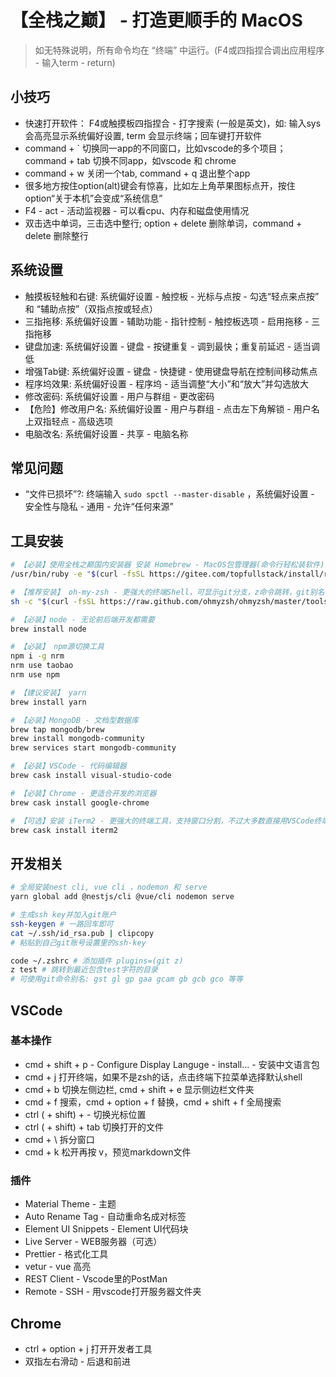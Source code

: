 # 【全栈之巅】 - 打造更顺手的 MacOS

> 如无特殊说明，所有命令均在 “终端” 中运行。(F4或四指捏合调出应用程序 - 输入term - return)

## 小技巧
- 快速打开软件： F4或触摸板四指捏合 - 打字搜索 (一般是英文)，如: 输入sys会高亮显示系统偏好设置, term 会显示终端；回车键打开软件
- command + ` 切换同一app的不同窗口，比如vscode的多个项目；command + tab 切换不同app，如vscode 和 chrome
- command + w 关闭一个tab, command + q 退出整个app
- 很多地方按住option(alt)键会有惊喜，比如左上角苹果图标点开，按住option“关于本机”会变成“系统信息”
- F4 - act - 活动监视器 - 可以看cpu、内存和磁盘使用情况
- 双击选中单词，三击选中整行; option + delete 删除单词，command + delete 删除整行

## 系统设置
- 触摸板轻触和右键: 系统偏好设置 - 触控板 - 光标与点按 - 勾选“轻点来点按” 和 “辅助点按”（双指点按或轻点）
- 三指拖移: 系统偏好设置 - 辅助功能 - 指针控制 - 触控板选项 - 启用拖移 - 三指拖移
- 键盘加速: 系统偏好设置 - 键盘 - 按键重复 - 调到最快；重复前延迟 - 适当调低
- 增强Tab键: 系统偏好设置 - 键盘 - 快捷键 - 使用键盘导航在控制间移动焦点
- 程序坞效果: 系统偏好设置 - 程序坞 - 适当调整“大小”和“放大”并勾选放大
- 修改密码: 系统偏好设置 - 用户与群组 - 更改密码
- 【危险】修改用户名: 系统偏好设置 - 用户与群组 - 点击左下角解锁 - 用户名上双指轻点 - 高级选项
- 电脑改名: 系统偏好设置 - 共享 - 电脑名称

## 常见问题
- “文件已损坏”?: 终端输入 `sudo spctl --master-disable` ，系统偏好设置 - 安全性与隐私 - 通用 - 允许“任何来源”

## 工具安装
```bash
# 【必装】使用全栈之巅国内安装器 安装 Homebrew - MacOS包管理器(命令行轻松装软件)
/usr/bin/ruby -e "$(curl -fsSL https://gitee.com/topfullstack/install/raw/cn/install)"

# 【推荐安装】 oh-my-zsh - 更强大的终端Shell，可显示git分支，z命令跳转，git别名等等
sh -c "$(curl -fsSL https://raw.github.com/ohmyzsh/ohmyzsh/master/tools/install.sh)"

# 【必装】node - 无论前后端开发都需要
brew install node

# 【必装】 npm源切换工具
npm i -g nrm
nrm use taobao
nrm use npm

# 【建议安装】 yarn
brew install yarn

# 【必装】MongoDB - 文档型数据库
brew tap mongodb/brew
brew install mongodb-community
brew services start mongodb-community

# 【必装】VSCode - 代码编辑器
brew cask install visual-studio-code

# 【必装】Chrome - 更适合开发的浏览器
brew cask install google-chrome

# 【可选】安装 iTerm2 - 更强大的终端工具，支持窗口分割，不过大多数直接用VSCode终端也够用
brew cask install iterm2
```


## 开发相关
```bash
# 全局安装nest cli, vue cli ，nodemon 和 serve
yarn global add @nestjs/cli @vue/cli nodemon serve

# 生成ssh key并加入git账户
ssh-keygen # 一路回车即可
cat ~/.ssh/id_rsa.pub | clipcopy
# 粘贴到自己git账号设置里的ssh-key

code ~/.zshrc # 添加插件 plugins=(git z)
z test # 跳转到最近包含test字符的目录
# 可使用git命令别名: gst gl gp gaa gcam gb gcb gco 等等
```

## VSCode

### 基本操作
- cmd + shift + p - Configure Display Languge - install... - 安装中文语言包
- cmd + j 打开终端，如果不是zsh的话，点击终端下拉菜单选择默认shell
- cmd + b 切换左侧边栏, cmd + shift + e 显示侧边栏文件夹
- cmd + f 搜索，cmd + option + f 替换，cmd + shift + f 全局搜索
- ctrl ( + shift) + - 切换光标位置
- ctrl ( + shift) + tab 切换打开的文件
- cmd + \ 拆分窗口
- cmd + k 松开再按 v，预览markdown文件

### 插件
- Material Theme - 主题
- Auto Rename Tag - 自动重命名成对标签
- Element UI Snippets - Element UI代码块
- Live Server - WEB服务器（可选）
- Prettier - 格式化工具
- vetur - vue 高亮
- REST Client - Vscode里的PostMan
- Remote - SSH - 用vscode打开服务器文件夹

## Chrome

- ctrl + option + j 打开开发者工具
- 双指左右滑动 - 后退和前进
